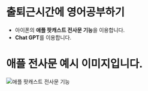 # 출퇴근시간에 영어공부하기
- 아이폰의 **애플 팟캐스트 전사문 기능**을 이용합니다.
- **Chat GPT**를 이용합니다.

# 애플 전사문 예시 이미지입니다.   

![애플 팟캐스트 전사문 기능](/IMG_0233.jpg)
